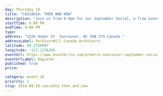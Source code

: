 ```yaml
---
day: Thursday 18
title: "CASCADIA: THEN AND NOW"
description: "Join us from 6-9pm for our September Social, a free event for socializing and hearing about our upcoming schedule and changes to the International Living Futures Institute."
startTime: 6:00 PM
endTime: 9:00 PM
type: 
address: "1220 Homer St  Vancouver, BC V6B 2Y5 Canada "
addressLabel: Perkins+Will Canada Architects
latitude: 49.2749997
longitude: -123.1236209
eventUrl: https://www.eventbrite.com/e/metro-vancouver-september-social-cascadia-then-and-now-tickets-12920079305
eventUrlLabel: Register
published: true
price: 

category: event-18
priority: 1
slug: 2014-09-18-cascadia_then_and_now
---
```

